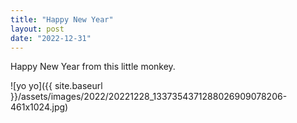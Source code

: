 ```yaml
---
title: "Happy New Year"
layout: post
date: "2022-12-31"
---
```


Happy New Year from this little monkey.

![yo yo]({{ site.baseurl }}/assets/images/2022/20221228_1337354371288026909078206-461x1024.jpg)
